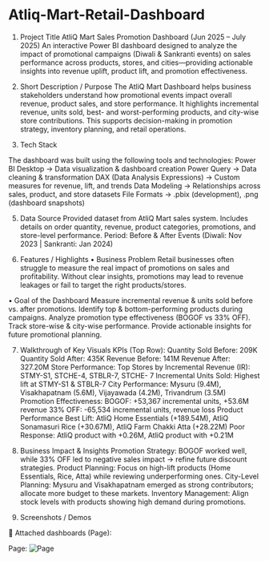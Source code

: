 # Atliq-Mart-Retail-Dashboard

1. Project Title
AtliQ Mart Sales Promotion Dashboard (Jun 2025 – July 2025)
An interactive Power BI dashboard designed to analyze the impact of promotional campaigns (Diwali & Sankranti events) on sales performance across products, stores, and cities—providing actionable insights into revenue uplift, product lift, and promotion effectiveness.

2. Short Description / Purpose
The AtliQ Mart Dashboard helps business stakeholders understand how promotional events impact overall revenue, product sales, and store performance. It highlights incremental revenue, units sold, best- and worst-performing products, and city-wise store contributions. This supports decision-making in promotion strategy, inventory planning, and retail operations.

3. Tech Stack
   
The dashboard was built using the following tools and technologies:
Power BI Desktop → Data visualization & dashboard creation
Power Query → Data cleaning & transformation
DAX (Data Analysis Expressions) → Custom measures for revenue, lift, and     trends
Data Modeling → Relationships across sales, product, and store datasets
File Formats → .pbix (development), .png (dashboard snapshots)

5. Data Source
Provided dataset from AtliQ Mart sales system.
Includes details on order quantity, revenue, product categories, promotions, and store-level performance.
Period: Before & After Events (Diwali: Nov 2023 | Sankranti: Jan 2024)

6. Features / Highlights
• Business Problem
Retail businesses often struggle to measure the real impact of promotions on sales and profitability. Without clear insights, promotions may lead to revenue leakages or fail to target the right products/stores.

• Goal of the Dashboard
Measure incremental revenue & units sold before vs. after promotions.
Identify top & bottom-performing products during campaigns.
Analyze promotion type effectiveness (BOGOF vs 33% OFF).
Track store-wise & city-wise performance.
Provide actionable insights for future promotional planning.

7. Walkthrough of Key Visuals
KPIs (Top Row):
    Quantity Sold Before: 209K
    Quantity Sold After: 435K
    Revenue Before: 141M
    Revenue After: 327.20M
Store Performance:
    Top Stores by Incremental Revenue (IR): STMY-S1, STCHE-4, STBLR-7, STCHE- 7
    Incremental Units Sold: Highest lift at STMY-S1 & STBLR-7
    City Performance: Mysuru (9.4M), Visakhapatnam (5.6M), Vijayawada    (4.2M), Trivandrum (3.5M)
Promotion Effectiveness:
    BOGOF: +53,367 incremental units, +53.6M revenue
    33% OFF: -65,534 incremental units, revenue loss
Product Performance
    Best Lift: AtliQ Home Essentials (+189.54M), AtliQ Sonamasuri Rice (+30.67M), AtliQ Farm Chakki Atta (+28.22M)
    Poor Response: AtliQ product with +0.26M, AtliQ product with +0.21M

6. Business Impact & Insights
Promotion Strategy: BOGOF worked well, while 33% OFF led to negative sales impact → refine future discount strategies.
Product Planning: Focus on high-lift products (Home Essentials, Rice, Atta) while reviewing underperforming ones.
City-Level Planning: Mysuru and Visakhapatnam emerged as strong contributors; allocate more budget to these markets.
Inventory Management: Align stock levels with products showing high demand during promotions.

7. Screenshots / Demos

📸 Attached dashboards (Page):

Page: ![Page]((https://github.com/PratiikJagtap/Atliq-Mart-Retail-Dashboard/blob/main/Snapshot%20of%20dashboard.png))

